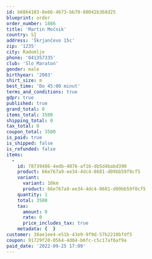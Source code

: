 ```yaml
---
id: b8864103-8e66-4673-bb70-80042b368d25
blueprint: order
order_number: 1886
title: 'Martin Močnik'
country: SI
address: 'Škrjančevo 15c'
zip: '1235'
city: Radomlje
phone: '041357335'
club: 'Slo Maraton'
gender: male
birthyear: '2003'
shirt_size: m
best_time: 'Do 45:00 minut'
terms_and_conditions: true
gdpr: true
published: true
grand_total: 0
items_total: 3500
shipping_total: 0
tax_total: 0
coupon_total: 3500
is_paid: true
is_shipped: false
is_refunded: false
items:
  -
    id: 78739486-4edb-4076-af16-db5d4babd390
    product: 66e767a9-ee34-4dc4-8681-d09bb59f0cf5
    variant:
      variant: 10km
      product: 66e767a9-ee34-4dc4-8681-d09bb59f0cf5
    quantity: 1
    total: 3500
    tax:
      amount: 0
      rate: 0
      price_includes_tax: true
    metadata: {  }
customer: 38ae1ee4-e51b-43e9-9f9d-57b2210bfdf5
coupon: 91729f20-0564-4d04-b6fc-c5c17af6af9a
paid_date: '2022-09-25 17:09'
---
```


